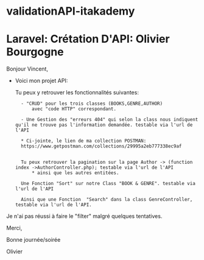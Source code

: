 # validationAPI-itakademy

# Laravel: Crétation D'API: Olivier Bourgogne


Bonjour Vincent,

- Voici mon projet API:

    Tu peux y retrouver les fonctionnalités suivantes:

        - "CRUD" pour les trois classes (BOOKS,GENRE,AUTHOR) 
            avec "code HTTP" correspondant.

        - Une Gestion des "erreurs 404" qui selon la class nous indiquent qu'il ne trouve pas l'information demandée. testable via l'url de l'API

        * Ci-jointe, le lien de ma collection POSTMAN: 
        https://www.getpostman.com/collections/29995a2eb777338ec9af


        Tu peux retrouver la pagination sur la page Author -> (function index ->AuthorController.php); testable via l'url de l'API
            * ainsi que les autres entitées.

        Une Fonction "Sort" sur notre Class "BOOK & GENRE". testable via l'url de l'API

        Ainsi que une Fonction  "Search" dans la class GenreController, testable via l'url de l'API.




Je n'ai pas réussi à faire le "filter" malgré quelques tentatives.

Merci, 

Bonne journée/soirée

Olivier




